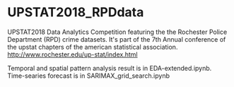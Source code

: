 # UPSTAT2018_RPDdata
UPSTAT2018 Data Analytics Competition featuring the the Rochester Police Department (RPD) crime datasets.
It's part of the 7th Annual conference of the upstat chapters of the american statistical association. http://www.rochester.edu/up-stat/index.html

Temporal and spatial pattern analysis result is in EDA-extended.ipynb. Time-searies forecast is in SARIMAX_grid_search.ipynb
